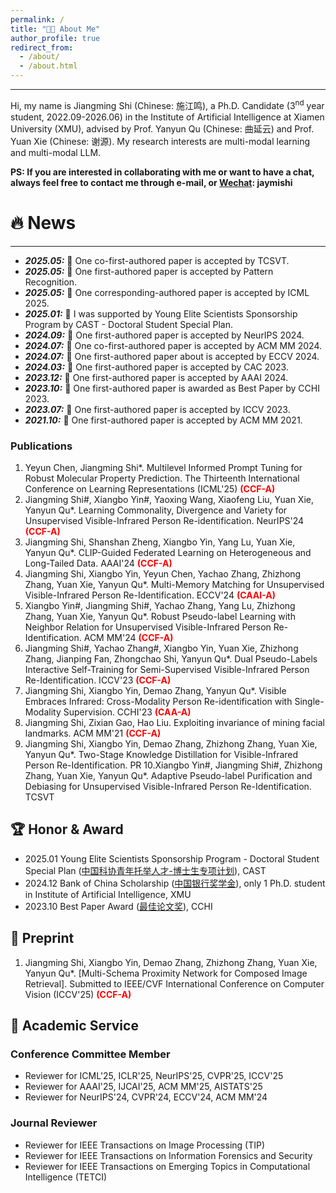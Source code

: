 ```yaml
---
permalink: /
title: "👨‍🎓 About Me"
author_profile: true
redirect_from: 
  - /about/
  - /about.html
---
```

<hr>
<!-- My name is Jiangming Shi (施江鸣), I'm a Ph.D. student at Institute of Artificial Intelligence, Xiamen University, supervised by Professor Yanyun Qu (曲延云). My research interests are deep learning and computer vision algorithms, such as Multi-modal Learning. -->
Hi, my name is Jiangming Shi (Chinese: 施江鸣), a Ph.D. Candidate (3<sup>nd</sup> year student, 2022.09-2026.06) in the Institute of Artificial Intelligence at Xiamen University (XMU), advised by Prof. Yanyun Qu (Chinese: 曲延云) and Prof. Yuan Xie (Chinese: 谢源). My research interests are multi-modal learning and multi-modal LLM.
<!-- My research interest includes neural machine translation and computer vision. I have published more than 100 papers at the top international AI conferences with total <a href='https://scholar.google.com/citations?user=DhtAFkwAAAAJ'>google scholar citations <strong><span id='total_cit'>260000+</span></strong></a> (You can also use google scholar badge <a href='https://scholar.google.com/citations?user=DhtAFkwAAAAJ'><img src="https://img.shields.io/endpoint?url={{ url | url_encode }}&logo=Google%20Scholar&labelColor=f6f6f6&color=9cf&style=flat&label=citations"></a>). -->

**PS: If you are interested in collaborating with me or want to have a chat, always feel free to contact me through e-mail, or <ins>Wechat</ins>: jaymishi**


🔥 News
======
<hr>
<ul>
  <li>
    <strong><i>2025.05:</i></strong> 🎉 One co-first-authored paper is accepted by TCSVT.
  </li>
  <li>
    <strong><i>2025.05:</i></strong> 🎉 One first-authored paper is accepted by Pattern Recognition.
  </li>
  <li>
    <strong><i>2025.05:</i></strong> 🎉 One corresponding-authored paper is accepted by ICML 2025.
  </li>
   <li>
    <strong><i>2025.01:</i></strong> 🎉 I was supported by Young Elite Scientists Sponsorship Program by CAST - Doctoral Student Special Plan.
  </li>
   <li>
    <strong><i>2024.09:</i></strong> 🎉 One first-authored paper is accepted by NeurIPS 2024.
  </li>
     <li>
    <strong><i>2024.07:</i></strong> 🎉 One co-first-authored paper is accepted by ACM MM 2024.
  </li>
   <li>
    <strong><i>2024.07:</i></strong> 🎉 One first-authored paper about is accepted by ECCV 2024.
  </li>
   <li>
    <strong><i>2024.03:</i></strong> 🎉 One first-authored paper is accepted by CAC 2023.
  </li>
  <li>
    <strong><i>2023.12:</i></strong> 🎉 One first-authored paper is accepted by AAAI 2024.
  </li>
  <li>
    <strong><i>2023.10:</i></strong> 🎉 One first-authored paper is awarded as Best Paper by CCHI 2023.
  </li>
  <li>
    <strong><i>2023.07:</i></strong> 🎉 One first-authored paper is accepted by ICCV 2023.
  </li>
  <li>
    <strong><i>2021.10:</i></strong> 🎉 One first-authored  paper is accepted by ACM MM 2021.
  </li>
</ul>

### Publications
1. Yeyun Chen, Jiangming Shi*. Multilevel Informed Prompt Tuning for Robust Molecular Property Prediction. The Thirteenth International Conference on Learning Representations (ICML'25) **<font color=Red>(CCF-A)</font>**
2. Jiangming Shi#, Xiangbo Yin#, Yaoxing Wang, Xiaofeng Liu, Yuan Xie, Yanyun Qu*. Learning Commonality, Divergence and Variety for Unsupervised Visible-Infrared Person Re-identification. NeurIPS'24 **<font color=Red>(CCF-A)</font>**
3. Jiangming Shi, Shanshan Zheng, Xiangbo Yin, Yang Lu, Yuan Xie, Yanyun Qu*. CLIP-Guided Federated Learning on Heterogeneous and Long-Tailed Data. AAAI'24 **<font color=Red>(CCF-A)</font>**
4. Jiangming Shi, Xiangbo Yin, Yeyun Chen, Yachao Zhang, Zhizhong Zhang, Yuan Xie, Yanyun Qu*. Multi-Memory Matching for Unsupervised Visible-Infrared Person Re-Identification. ECCV'24 **<font color=Red>(CAAI-A)</font>**
5. Xiangbo Yin#, Jiangming Shi#, Yachao Zhang, Yang Lu, Zhizhong Zhang, Yuan Xie, Yanyun Qu*. Robust Pseudo-label Learning with Neighbor Relation for Unsupervised Visible-Infrared Person Re-Identification. ACM MM'24 **<font color=Red>(CCF-A)</font>**
6. Jiangming Shi#, Yachao Zhang#, Xiangbo Yin, Yuan Xie, Zhizhong Zhang, Jianping Fan, Zhongchao Shi, Yanyun Qu*. Dual Pseudo-Labels Interactive Self-Training for Semi-Supervised Visible-Infrared Person Re-Identification. ICCV'23 **<font color=Red>(CCF-A)</font>**
7. Jiangming Shi,  Xiangbo Yin, Demao Zhang, Yanyun Qu*. Visible Embraces Infrared: Cross-Modality Person Re-identification with Single-Modality Supervision. CCHI'23 **<font color=Red>(CAA-A)</font>**
8. Jiangming Shi, Zixian Gao, Hao Liu. Exploiting invariance of mining facial landmarks. ACM MM'21 **<font color=Red>(CCF-A)</font>**
9. Jiangming Shi, Xiangbo Yin, Demao Zhang, Zhizhong Zhang, Yuan Xie, Yanyun Qu*. Two-Stage Knowledge Distillation for Visible-Infrared Person Re-Identification. PR
10.Xiangbo Yin#, Jiangming Shi#, Zhizhong Zhang, Yuan Xie, Yanyun Qu*. Adaptive Pseudo-label Purification and Debiasing for Unsupervised Visible-Infrared Person Re-Identification. TCSVT 




## 🏆 Honor & Award
- 2025.01 Young Elite Scientists Sponsorship Program - Doctoral Student Special Plan (<ins>中国科协青年托举人才-博士生专项计划</ins>), CAST
- 2024.12 Bank of China Scholarship (<ins>中国银行奖学金</ins>), only 1 Ph.D. student in Institute of Artificial Intelligence, XMU
- 2023.10 Best Paper Award (<ins>最佳论文奖</ins>), CCHI


## 🙂 Preprint
1. Jiangming Shi, Xiangbo Yin, Demao Zhang, Zhizhong Zhang, Yuan Xie, Yanyun Qu*.  [Multi-Schema Proximity Network for Composed Image Retrieval]. Submitted to IEEE/CVF International Conference on Computer Vision  (ICCV'25) **<font color=Red>(CCF-A)</font>**


## 💬 Academic Service
### Conference Committee Member
- Reviewer for ICML'25, ICLR'25, NeurIPS'25, CVPR'25, ICCV'25
- Reviewer for AAAI'25, IJCAI'25, ACM MM'25, AISTATS'25
- Reviewer for NeurIPS'24, CVPR'24, ECCV'24, ACM MM'24
  
### Journal Reviewer
- Reviewer for IEEE Transactions on Image Processing (TIP)
- Reviewer for IEEE Transactions on Information Forensics and Security
- Reviewer for IEEE Transactions on Emerging Topics in Computational Intelligence (TETCI)
